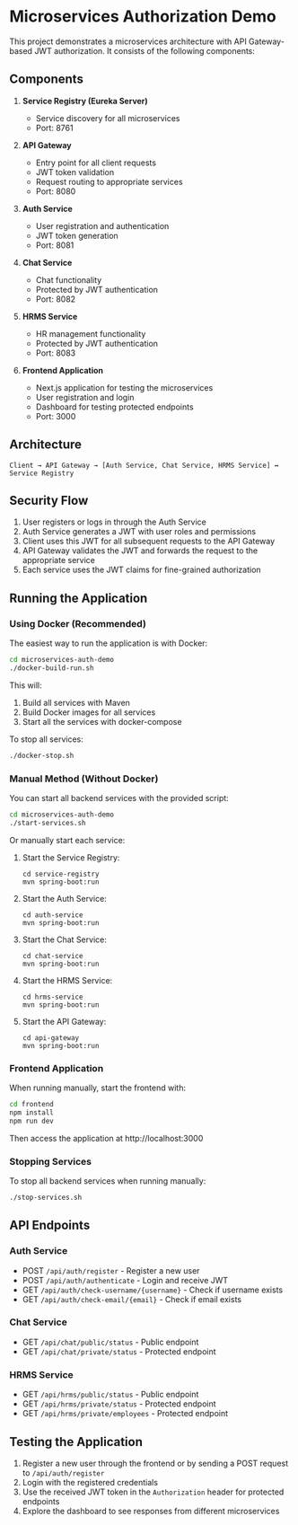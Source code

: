# Microservices Authorization Demo

This project demonstrates a microservices architecture with API Gateway-based JWT authorization. It consists of the following components:

## Components

1. **Service Registry (Eureka Server)**
   - Service discovery for all microservices
   - Port: 8761

2. **API Gateway**
   - Entry point for all client requests
   - JWT token validation
   - Request routing to appropriate services
   - Port: 8080

3. **Auth Service**
   - User registration and authentication
   - JWT token generation
   - Port: 8081

4. **Chat Service**
   - Chat functionality
   - Protected by JWT authentication
   - Port: 8082

5. **HRMS Service**
   - HR management functionality
   - Protected by JWT authentication
   - Port: 8083

6. **Frontend Application**
   - Next.js application for testing the microservices
   - User registration and login
   - Dashboard for testing protected endpoints
   - Port: 3000

## Architecture

```
Client → API Gateway → [Auth Service, Chat Service, HRMS Service] ↔ Service Registry
```

## Security Flow

1. User registers or logs in through the Auth Service
2. Auth Service generates a JWT with user roles and permissions
3. Client uses this JWT for all subsequent requests to the API Gateway
4. API Gateway validates the JWT and forwards the request to the appropriate service
5. Each service uses the JWT claims for fine-grained authorization

## Running the Application

### Using Docker (Recommended)

The easiest way to run the application is with Docker:

```bash
cd microservices-auth-demo
./docker-build-run.sh
```

This will:
1. Build all services with Maven
2. Build Docker images for all services
3. Start all the services with docker-compose

To stop all services:

```bash
./docker-stop.sh
```

### Manual Method (Without Docker)

You can start all backend services with the provided script:

```bash
cd microservices-auth-demo
./start-services.sh
```

Or manually start each service:

1. Start the Service Registry:
   ```
   cd service-registry
   mvn spring-boot:run
   ```

2. Start the Auth Service:
   ```
   cd auth-service
   mvn spring-boot:run
   ```

3. Start the Chat Service:
   ```
   cd chat-service
   mvn spring-boot:run
   ```

4. Start the HRMS Service:
   ```
   cd hrms-service
   mvn spring-boot:run
   ```

5. Start the API Gateway:
   ```
   cd api-gateway
   mvn spring-boot:run
   ```

### Frontend Application

When running manually, start the frontend with:

```bash
cd frontend
npm install
npm run dev
```

Then access the application at http://localhost:3000

### Stopping Services

To stop all backend services when running manually:

```bash
./stop-services.sh
```

## API Endpoints

### Auth Service

- POST `/api/auth/register` - Register a new user
- POST `/api/auth/authenticate` - Login and receive JWT
- GET `/api/auth/check-username/{username}` - Check if username exists
- GET `/api/auth/check-email/{email}` - Check if email exists

### Chat Service

- GET `/api/chat/public/status` - Public endpoint
- GET `/api/chat/private/status` - Protected endpoint

### HRMS Service

- GET `/api/hrms/public/status` - Public endpoint
- GET `/api/hrms/private/status` - Protected endpoint
- GET `/api/hrms/private/employees` - Protected endpoint

## Testing the Application

1. Register a new user through the frontend or by sending a POST request to `/api/auth/register`
2. Login with the registered credentials
3. Use the received JWT token in the `Authorization` header for protected endpoints
4. Explore the dashboard to see responses from different microservices 
